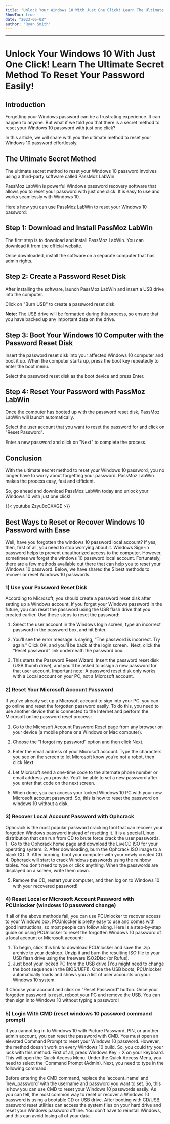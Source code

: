 ```yaml
---
title: "Unlock Your Windows 10 With Just One Click! Learn The Ultimate Secret Method To Reset Your Password Easily!"
ShowToc: true 
date: "2023-05-02"
author: "Ryan Smith"
---
```

*****
# Unlock Your Windows 10 With Just One Click! Learn The Ultimate Secret Method To Reset Your Password Easily!

## Introduction

Forgetting your Windows password can be a frustrating experience. It can happen to anyone. But what if we told you that there is a secret method to reset your Windows 10 password with just one click?

In this article, we will share with you the ultimate method to reset your Windows 10 password effortlessly.

## The Ultimate Secret Method

The ultimate secret method to reset your Windows 10 password involves using a third-party software called PassMoz LabWin.

PassMoz LabWin is powerful Windows password recovery software that allows you to reset your password with just one click. It is easy to use and works seamlessly with Windows 10.

Here's how you can use PassMoz LabWin to reset your Windows 10 password:

## Step 1: Download and Install PassMoz LabWin

The first step is to download and install PassMoz LabWin. You can download it from the official website.

Once downloaded, install the software on a separate computer that has admin rights.

## Step 2: Create a Password Reset Disk

After installing the software, launch PassMoz LabWin and insert a USB drive into the computer.

Click on "Burn USB" to create a password reset disk.

**Note:** The USB drive will be formatted during this process, so ensure that you have backed up any important data on the drive.

## Step 3: Boot Your Windows 10 Computer with the Password Reset Disk

Insert the password reset disk into your affected Windows 10 computer and boot it up. When the computer starts up, press the boot key repeatedly to enter the boot menu.

Select the password reset disk as the boot device and press Enter.

## Step 4: Reset Your Password with PassMoz LabWin

Once the computer has booted up with the password reset disk, PassMoz LabWin will launch automatically.

Select the user account that you want to reset the password for and click on "Reset Password".

Enter a new password and click on "Next" to complete the process.

## Conclusion

With the ultimate secret method to reset your Windows 10 password, you no longer have to worry about forgetting your password. PassMoz LabWin makes the process easy, fast and efficient.

So, go ahead and download PassMoz LabWin today and unlock your Windows 10 with just one click!

{{< youtube Zzyu8cCXXGE >}} 



## Best Ways to Reset or Recover Windows 10 Password with Ease


Well, have you forgotten the windows 10 password local account? If yes, then, first of all, you need to stop worrying about it. Windows Sign-in password helps to prevent unauthorized access to the computer.
However, sometimes we forget the windows 10 password local account. Fortunately, there are a few methods available out there that can help you to reset your Windows 10 password. Below, we have shared the 5 best methods to recover or reset Windows 10 passwords.

 
### 1) Use your Password Reset Disk


According to Microsoft, you should create a password reset disk after setting up a Windows account. If you forget your Windows password in the future, you can reset the password using the USB flash drive that you created earlier. Use these steps to reset the password:
1. Select the user account in the Windows login screen, type an incorrect password in the password box, and hit Enter.
2. You’ll see the error message is saying, “The password is incorrect. Try again.” Click OK, and you’ll be back at the login screen.  Next, click the “Reset password” link underneath the password box.

3. This starts the Password Reset Wizard. Insert the password reset disk (USB thumb drive), and you’ll be asked to assign a new password for that user account.
Important note: A password reset disk only works with a Local account on your PC, not a Microsoft account.

 
### 2) Reset Your Microsoft Account Password


If you’ve already set up a Microsoft account to sign into your PC, you can go online and reset the forgotten password easily. To do this, you need to use another device that is connected to the Internet and perform the Microsoft online password reset process:
1. Go to the Microsoft Account Password Reset page from any browser on your device (a mobile phone or a Windows or Mac computer).
2. Choose the “I forgot my password” option and then click Next.

3. Enter the email address of your Microsoft account. Type the characters you see on the screen to let Microsoft know you’re not a robot, then click Next.
4. Let Microsoft send a one-time code to the alternate phone number or email address you provide. You’ll be able to set a new password after you enter that code on the next screen.
5. When done, you can access your locked Windows 10 PC with your new Microsoft account password. So, this is how to reset the password on windows 10 without a disk.

 
### 3) Recover Local Account Password with Ophcrack


Ophcrack is the most popular password cracking tool that can recover your forgotten Windows password instead of resetting it. It is a special Linux distribution that can run from CD to brute force crack the user passwords.
1.  Go to the Ophcrack home page and download the LiveCD ISO for your operating system.
2. After downloading, burn the Ophcrack ISO image to a blank CD.
3. After burning, boot your computer with your newly created CD.
4. Ophcrack will start to crack Windows passwords using the rainbow tables. You don’t need to type or click anything. When the passwords are displayed on a screen, write them down.

5. Remove the CD, restart your computer, and then log on to Windows 10 with your recovered password!

 
### 4) Reset Local or Microsoft Account Password with PCUnlocker (windows 10 password change)


If all of the above methods fail, you can use PCUnlocker to recover access to your Windows box. PCUnlocker is pretty easy to use and comes with good instructions, so most people can follow along. Here is a step-by-step guide on using PCUnlocker to reset the forgotten Windows 10 password of a local account or Microsoft account:
1. To begin, click this link to download PCUnlocker and save the .zip archive to your desktop. Unzip it and burn the resulting ISO file to your USB flash drive using the freeware ISO2Disc (or Rufus).
2. Just boot your locked PC from the USB drive (You might need to change the boot sequence in the BIOS/UEFI). Once the USB boots, PCUnlocker automatically loads and shows you a list of user accounts on your Windows 10 system.

3 Choose your account and click on “Reset Password” button. Once your forgotten password is reset, reboot your PC and remove the USB. You can then sign in to Windows 10 without typing a password!

 
### 5) Login With CMD (reset windows 10 password command prompt)


If you cannot log in to Windows 10 with Picture Password, PIN, or another admin account, you can reset the password with CMD. You must open an elevated Command Prompt to reset your Windows 10 password. However, the method doesn’t work on every Windows 10 build. So, you could try your luck with this method.
First of all, press Windows Key + X on your keyboard. This will open the Quick Access Menu. Under the Quick Access Menu, you need to select the ‘Command Prompt (Admin). Next, you need to type in the following command:

Before entering the CMD command, replace the ‘account_name’ and ‘new_password’ with the username and password you want to set. So, this is how you can use CMD to reset your Windows 10 passwords easily.
As you can tell, the most common way to reset or recover a Windows 10 password is using a bootable CD or USB drive. After booting with CD/USB, password reset utilities can access the system files on your hard drive and reset your Windows password offline. You don’t have to reinstall Windows, and this can avoid losing all of your data.





